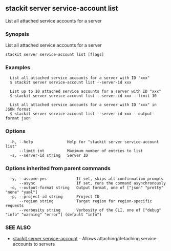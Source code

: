 ## stackit server service-account list

List all attached service accounts for a server

### Synopsis

List all attached service accounts for a server

```
stackit server service-account list [flags]
```

### Examples

```
  List all attached service accounts for a server with ID "xxx"
  $ stackit server service-account list --server-id xxx

  List up to 10 attached service accounts for a server with ID "xxx"
  $ stackit server service-account list --server-id xxx --limit 10

  List all attached service accounts for a server with ID "xxx" in JSON format
  $ stackit server service-account list --server-id xxx --output-format json
```

### Options

```
  -h, --help               Help for "stackit server service-account list"
      --limit int          Maximum number of entries to list
  -s, --server-id string   Server ID
```

### Options inherited from parent commands

```
  -y, --assume-yes             If set, skips all confirmation prompts
      --async                  If set, runs the command asynchronously
  -o, --output-format string   Output format, one of ["json" "pretty" "none" "yaml"]
  -p, --project-id string      Project ID
      --region string          Target region for region-specific requests
      --verbosity string       Verbosity of the CLI, one of ["debug" "info" "warning" "error"] (default "info")
```

### SEE ALSO

* [stackit server service-account](./stackit_server_service-account.md)	 - Allows attaching/detaching service accounts to servers


